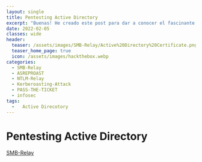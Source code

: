 ```yaml
---
layout: single
title: Pentesting Active Directory
excerpt: "Buenas! He creado este post para dar a conocer el fascinante mundo de Pentesting en Directorio Activo, algo que me llama mucho la atencion y me gustaria compartir muchos tipos de ataques en este escenario. Iré actualizando poco a poco este blog con muchos mas ataques."
date: 2022-02-05
classes: wide
header:
  teaser: /assets/images/SMB-Relay/Active%20Directory%20Certificate.png
  teaser_home_page: true
  icon: /assets/images/hackthebox.webp
categories:
  - SMB-Relay
  - ASREPROAST
  - NTLM-Relay
  - Kerberoasting-Attack
  - PASS-THE-TICKET
  - infosec
tags:
  -   Active Direcotory
---
```


# Pentesting Active Directory

[SMB-Relay](https://h4ckbl0g.github.io/SMB-Relay/#)
